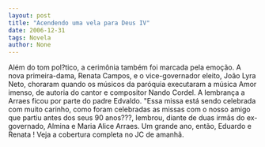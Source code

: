 ```yaml
---
layout: post
title: "Acendendo uma vela para Deus IV"
date: 2006-12-31
tags: Novela
author: None
---
```

Além do tom pol?tico, a cerimônia também foi marcada pela emoção. 
A nova primeira-dama, Renata Campos, e o vice-governador eleito, João Lyra Neto, choraram quando os músicos da paróquia executaram a música Amor imenso, de autoria do cantor e compositor Nando Cordel. A lembrança a Arraes ficou por parte do padre Edvaldo. 
\"Essa missa está sendo celebrada com muito carinho, como foram celebradas as missas com o nosso amigo que partiu antes dos seus 90 anos???, lembrou, diante de duas irmãs do ex-governado, Almina e Maria Alice Arraes.
Um grande ano, então, Eduardo e Renata !
Veja a cobertura completa no JC de amanhã. 